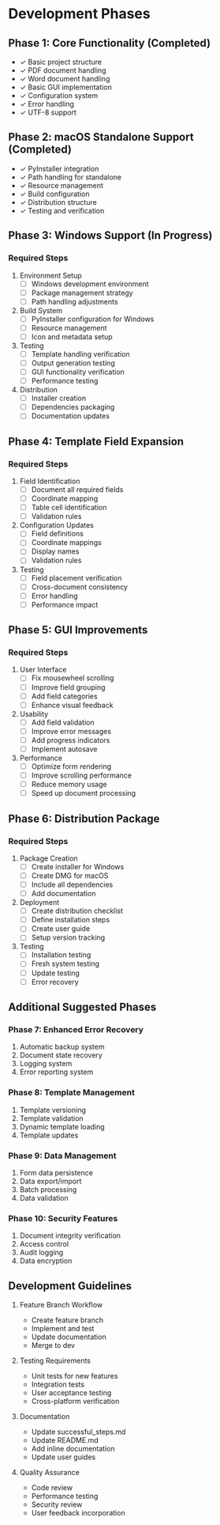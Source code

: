 # Development Phases

## Phase 1: Core Functionality (Completed)
- ✓ Basic project structure
- ✓ PDF document handling
- ✓ Word document handling
- ✓ Basic GUI implementation
- ✓ Configuration system
- ✓ Error handling
- ✓ UTF-8 support

## Phase 2: macOS Standalone Support (Completed)
- ✓ PyInstaller integration
- ✓ Path handling for standalone
- ✓ Resource management
- ✓ Build configuration
- ✓ Distribution structure
- ✓ Testing and verification

## Phase 3: Windows Support (In Progress)
### Required Steps
1. Environment Setup
   - [ ] Windows development environment
   - [ ] Package management strategy
   - [ ] Path handling adjustments

2. Build System
   - [ ] PyInstaller configuration for Windows
   - [ ] Resource management
   - [ ] Icon and metadata setup

3. Testing
   - [ ] Template handling verification
   - [ ] Output generation testing
   - [ ] GUI functionality verification
   - [ ] Performance testing

4. Distribution
   - [ ] Installer creation
   - [ ] Dependencies packaging
   - [ ] Documentation updates

## Phase 4: Template Field Expansion
### Required Steps
1. Field Identification
   - [ ] Document all required fields
   - [ ] Coordinate mapping
   - [ ] Table cell identification
   - [ ] Validation rules

2. Configuration Updates
   - [ ] Field definitions
   - [ ] Coordinate mappings
   - [ ] Display names
   - [ ] Validation rules

3. Testing
   - [ ] Field placement verification
   - [ ] Cross-document consistency
   - [ ] Error handling
   - [ ] Performance impact

## Phase 5: GUI Improvements
### Required Steps
1. User Interface
   - [ ] Fix mousewheel scrolling
   - [ ] Improve field grouping
   - [ ] Add field categories
   - [ ] Enhance visual feedback

2. Usability
   - [ ] Add field validation
   - [ ] Improve error messages
   - [ ] Add progress indicators
   - [ ] Implement autosave

3. Performance
   - [ ] Optimize form rendering
   - [ ] Improve scrolling performance
   - [ ] Reduce memory usage
   - [ ] Speed up document processing

## Phase 6: Distribution Package
### Required Steps
1. Package Creation
   - [ ] Create installer for Windows
   - [ ] Create DMG for macOS
   - [ ] Include all dependencies
   - [ ] Add documentation

2. Deployment
   - [ ] Create distribution checklist
   - [ ] Define installation steps
   - [ ] Create user guide
   - [ ] Setup version tracking

3. Testing
   - [ ] Installation testing
   - [ ] Fresh system testing
   - [ ] Update testing
   - [ ] Error recovery

## Additional Suggested Phases

### Phase 7: Enhanced Error Recovery
1. Automatic backup system
2. Document state recovery
3. Logging system
4. Error reporting system

### Phase 8: Template Management
1. Template versioning
2. Template validation
3. Dynamic template loading
4. Template updates

### Phase 9: Data Management
1. Form data persistence
2. Data export/import
3. Batch processing
4. Data validation

### Phase 10: Security Features
1. Document integrity verification
2. Access control
3. Audit logging
4. Data encryption

## Development Guidelines
1. Feature Branch Workflow
   - Create feature branch
   - Implement and test
   - Update documentation
   - Merge to dev

2. Testing Requirements
   - Unit tests for new features
   - Integration tests
   - User acceptance testing
   - Cross-platform verification

3. Documentation
   - Update successful_steps.md
   - Update README.md
   - Add inline documentation
   - Update user guides

4. Quality Assurance
   - Code review
   - Performance testing
   - Security review
   - User feedback incorporation